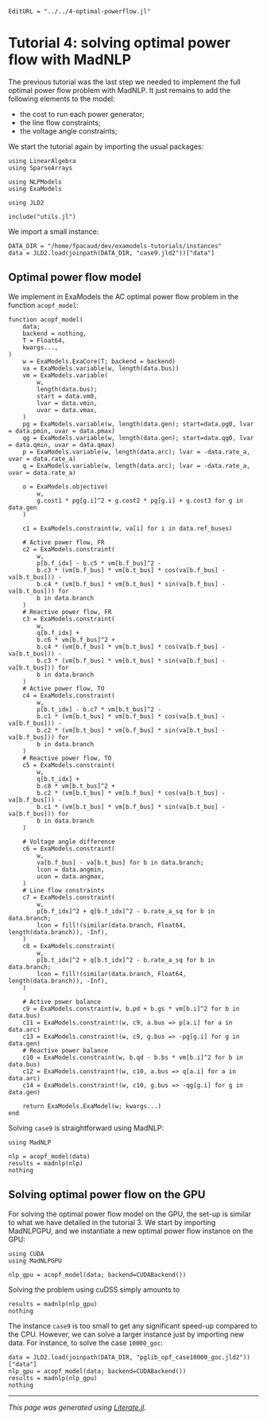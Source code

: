 ```@meta
EditURL = "../../4-optimal-powerflow.jl"
```

# Tutorial 4: solving optimal power flow with MadNLP

The previous tutorial was the last step we needed to implement
the full optimal power flow problem with MadNLP. It just remains to add
the following elements to the model:

- the cost to run each power generator;
- the line flow constraints;
- the voltage angle constraints;

We start the tutorial again by importing the usual packages:

````@example 4-optimal-powerflow
using LinearAlgebra
using SparseArrays

using NLPModels
using ExaModels

using JLD2

include("utils.jl")
````

We import a small instance:

````@example 4-optimal-powerflow
DATA_DIR = "/home/fpacaud/dev/examodels-tutorials/instances"
data = JLD2.load(joinpath(DATA_DIR, "case9.jld2"))["data"]
````

## Optimal power flow model

We implement in ExaModels the AC optimal power flow problem in the function `acopf_model`:

````@example 4-optimal-powerflow
function acopf_model(
    data;
    backend = nothing,
    T = Float64,
    kwargs...,
)
    w = ExaModels.ExaCore(T; backend = backend)
    va = ExaModels.variable(w, length(data.bus))
    vm = ExaModels.variable(
        w,
        length(data.bus);
        start = data.vm0,
        lvar = data.vmin,
        uvar = data.vmax,
    )
    pg = ExaModels.variable(w, length(data.gen); start=data.pg0, lvar = data.pmin, uvar = data.pmax)
    qg = ExaModels.variable(w, length(data.gen); start=data.qg0, lvar = data.qmin, uvar = data.qmax)
    p = ExaModels.variable(w, length(data.arc); lvar = -data.rate_a, uvar = data.rate_a)
    q = ExaModels.variable(w, length(data.arc); lvar = -data.rate_a, uvar = data.rate_a)

    o = ExaModels.objective(
        w,
        g.cost1 * pg[g.i]^2 + g.cost2 * pg[g.i] + g.cost3 for g in data.gen
    )

    c1 = ExaModels.constraint(w, va[i] for i in data.ref_buses)

    # Active power flow, FR
    c2 = ExaModels.constraint(
        w,
        p[b.f_idx] - b.c5 * vm[b.f_bus]^2 -
        b.c3 * (vm[b.f_bus] * vm[b.t_bus] * cos(va[b.f_bus] - va[b.t_bus])) -
        b.c4 * (vm[b.f_bus] * vm[b.t_bus] * sin(va[b.f_bus] - va[b.t_bus])) for
        b in data.branch
    )
    # Reactive power flow, FR
    c3 = ExaModels.constraint(
        w,
        q[b.f_idx] +
        b.c6 * vm[b.f_bus]^2 +
        b.c4 * (vm[b.f_bus] * vm[b.t_bus] * cos(va[b.f_bus] - va[b.t_bus])) -
        b.c3 * (vm[b.f_bus] * vm[b.t_bus] * sin(va[b.f_bus] - va[b.t_bus])) for
        b in data.branch
    )
    # Active power flow, TO
    c4 = ExaModels.constraint(
        w,
        p[b.t_idx] - b.c7 * vm[b.t_bus]^2 -
        b.c1 * (vm[b.t_bus] * vm[b.f_bus] * cos(va[b.t_bus] - va[b.f_bus])) -
        b.c2 * (vm[b.t_bus] * vm[b.f_bus] * sin(va[b.t_bus] - va[b.f_bus])) for
        b in data.branch
    )
    # Reactive power flow, TO
    c5 = ExaModels.constraint(
        w,
        q[b.t_idx] +
        b.c8 * vm[b.t_bus]^2 +
        b.c2 * (vm[b.t_bus] * vm[b.f_bus] * cos(va[b.t_bus] - va[b.f_bus])) -
        b.c1 * (vm[b.t_bus] * vm[b.f_bus] * sin(va[b.t_bus] - va[b.f_bus])) for
        b in data.branch
    )

    # Voltage angle difference
    c6 = ExaModels.constraint(
        w,
        va[b.f_bus] - va[b.t_bus] for b in data.branch;
        lcon = data.angmin,
        ucon = data.angmax,
    )
    # Line flow constraints
    c7 = ExaModels.constraint(
        w,
        p[b.f_idx]^2 + q[b.f_idx]^2 - b.rate_a_sq for b in data.branch;
        lcon = fill!(similar(data.branch, Float64, length(data.branch)), -Inf),
    )
    c8 = ExaModels.constraint(
        w,
        p[b.t_idx]^2 + q[b.t_idx]^2 - b.rate_a_sq for b in data.branch;
        lcon = fill!(similar(data.branch, Float64, length(data.branch)), -Inf),
    )

    # Active power balance
    c9 = ExaModels.constraint(w, b.pd + b.gs * vm[b.i]^2 for b in data.bus)
    c11 = ExaModels.constraint!(w, c9, a.bus => p[a.i] for a in data.arc)
    c13 = ExaModels.constraint!(w, c9, g.bus => -pg[g.i] for g in data.gen)
    # Reactive power balance
    c10 = ExaModels.constraint(w, b.qd - b.bs * vm[b.i]^2 for b in data.bus)
    c12 = ExaModels.constraint!(w, c10, a.bus => q[a.i] for a in data.arc)
    c14 = ExaModels.constraint!(w, c10, g.bus => -qg[g.i] for g in data.gen)

    return ExaModels.ExaModel(w; kwargs...)
end
````

Solving `case9` is straightforward using MadNLP:

````@example 4-optimal-powerflow
using MadNLP

nlp = acopf_model(data)
results = madnlp(nlp)
nothing
````

## Solving optimal power flow on the GPU
For solving the optimal power flow model on the GPU, the set-up is similar to
what we have detailed in the tutorial 3. We start by importing MadNLPGPU, and we
instantiate a new optimal power flow instance on the GPU:

````@example 4-optimal-powerflow
using CUDA
using MadNLPGPU

nlp_gpu = acopf_model(data; backend=CUDABackend())
````

Solving the problem using cuDSS simply amounts to

````@example 4-optimal-powerflow
results = madnlp(nlp_gpu)
nothing
````

The instance `case9` is too small to get any significant speed-up compared
to the CPU. However, we can solve a larger instance just by importing new data.
For instance, to solve the case `10000_goc`:

````@example 4-optimal-powerflow
data = JLD2.load(joinpath(DATA_DIR, "pglib_opf_case10000_goc.jld2"))["data"]
nlp_gpu = acopf_model(data; backend=CUDABackend())
results = madnlp(nlp_gpu)
nothing
````

---

*This page was generated using [Literate.jl](https://github.com/fredrikekre/Literate.jl).*

